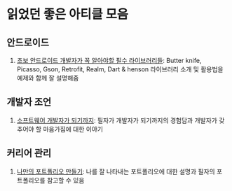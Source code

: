 # 읽었던 좋은 아티클 모음

## 안드로이드

1. [초보 안드로이드 개발자가 꼭 알아야할 필수 라이브러리들](https://realm.io/kr/news/360andev-chris-guzman-android-libraries-beginner/): Butter knife, Picasso, Gson, Retrofit, Realm, Dart & henson 라이브러리 소개 및 활용법을 예제와 함께 잘 설명해줌


## 개발자 조언

1. [소프트웨어 개발자가 되기까지](https://brunch.co.kr/@insuk/29): 필자가 개발자가 되기까지의 경험담과 개발자가 갖추어야 할 마음가짐에 대한 이야기

## 커리어 관리

1. [나만의 포트폴리오 만들기](http://ppss.kr/archives/101280): 나를 잘 나타내는 포트폴리오에 대한 설명과 필자의 포트폴리오를 참고할 수 있음